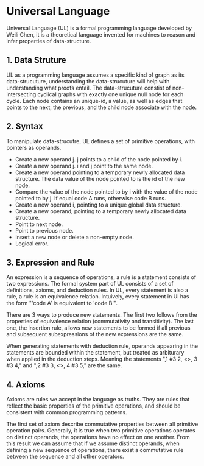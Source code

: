 # Universal Language
Universal Language (UL) is a formal programming language developed by Weili Chen, it is a theoretical language invented for machines to reason and infer properties of data-structure.


## 1. Data Struture
UL as a programming language assumes a specific kind of graph as its data-strucuture, understanding the data-strucuture will help with understanding what proofs entail.
The data-strucuture constist of non-intersecting cyclical graphs with exactly one unique null node for each cycle. Each node contains an unique-id, a value, as well as edges that points to the next, 
the previous, and the child node associate with the node. 

## 2. Syntax
To manipulate data-strucutre, UL defines a set of primitive operations, with pointers as operands. 

* Create a new operand j. j points to a child of the node pointed by i.
* Create a new operand j. i and j point to the same node.
* Create a new operand pointing to a temporary newly allocated data structure. The data value of the node pointed to is the id of the new node.
* Compare the value of the node pointed to by i with the value of the node pointed to by j. If equal code A runs, otherwise code B runs.
* Create a new operand i, pointing to a unique global data structure.
* Create a new operand, pointing to a temporary newly allocated data structure.
* Point to next node.
* Point to previous node.
* Insert a new node or delete a non-empty node.
* Logical error.

## 3. Expression and Rule

An expression is a sequence of operations, a rule is a statement consists of two expressions. The formal system part of UL consists of a set of definitions, axioms, and deduction rules. In UL, every
statement is also a rule, a rule is an equivalence relation. Intuively, every statement in Ul has the form "'code A' is equivalent to 'code B'". 


There are 3 ways to produce new statements. The first two follows from the properties of equivalence relation (commutativity and transitivity). The last one, the insertion rule, allows new statements to be formed
if all previous and subsequent subexpressions of the new expressions are the same. 

When generating statements with deduction rule, operands appearing in the statements are bounded within the statement, but treated as arbiturary when applied in the deduction steps. Meaning the statements ",1 #3 2, <>, 3 #3 4," and ",2 #3 3, <>, 4 #3 5," are the same.

## 4. Axioms 

Axioms are rules we accept in the language as truths. They are rules that reflect the basic properties of the primitive operations, and should be consistent with common programming patterns. 

The first set of axiom describe commutative properties between all primitive operation pairs. Generally, it is true when two primitive operations operates on distinct operands, the operations have no effect on one another. From this result we can assume that
if we assume distinct operands, when defining a new sequence of operations, there exist a commutative rule between the sequence and all other operators.
